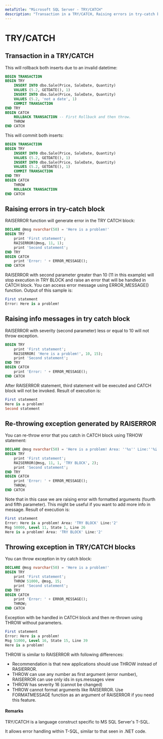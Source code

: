 ```yaml
---
metaTitle: "Microsoft SQL Server - TRY/CATCH"
description: "Transaction in a TRY/CATCH, Raising errors in try-catch block, Raising info messages in try catch block, Re-throwing exception generated by RAISERROR, Throwing exception in TRY/CATCH blocks"
---
```


# TRY/CATCH



## Transaction in a TRY/CATCH


This will rollback both inserts due to an invalid datetime:

```sql
BEGIN TRANSACTION
BEGIN TRY
    INSERT INTO dbo.Sale(Price, SaleDate, Quantity)
    VALUES (5.2, GETDATE(), 1)
    INSERT INTO dbo.Sale(Price, SaleDate, Quantity)
    VALUES (5.2, 'not a date', 1)
    COMMIT TRANSACTION
END TRY
BEGIN CATCH        
    ROLLBACK TRANSACTION -- First Rollback and then throw.
    THROW
END CATCH

```

This will commit both inserts:

```sql
BEGIN TRANSACTION
BEGIN TRY
    INSERT INTO dbo.Sale(Price, SaleDate, Quantity)
    VALUES (5.2, GETDATE(), 1)
    INSERT INTO dbo.Sale(Price, SaleDate, Quantity)
    VALUES (5.2, GETDATE(), 1)
    COMMIT TRANSACTION
END TRY
BEGIN CATCH
    THROW
    ROLLBACK TRANSACTION
END CATCH

```



## Raising errors in try-catch block


RAISERROR function will generate error in the TRY CATCH block:

```sql
DECLARE @msg nvarchar(50) = 'Here is a problem!'
BEGIN TRY
    print 'First statement';
    RAISERROR(@msg, 11, 1);
    print 'Second statement';
END TRY
BEGIN CATCH
    print 'Error: ' + ERROR_MESSAGE();
END CATCH

```

RAISERROR with second parameter greater than 10 (11 in this example) will stop execution in TRY BLOCK and raise an error that will be handled in CATCH block. You can access error message using ERROR_MESSAGE() function.
Output of this sample is:

```sql
First statement
Error: Here is a problem!

```



## Raising info messages in try catch block


RAISERROR with severity (second parameter) less or equal to 10 will not throw exception.

```sql
BEGIN TRY
    print 'First statement';
    RAISERROR( 'Here is a problem!', 10, 15);
    print 'Second statement';
END TRY
BEGIN CATCH    
    print 'Error: ' + ERROR_MESSAGE();
END CATCH

```

After RAISERROR statement, third statement will be executed and CATCH block will not be invoked. Result of execution is:

```sql
First statement
Here is a problem!
Second statement

```



## Re-throwing exception generated by RAISERROR


You can re-throw error that you catch in CATCH block using TRHOW statement:

```sql
DECLARE @msg nvarchar(50) = 'Here is a problem! Area: ''%s'' Line:''%i'''
BEGIN TRY
    print 'First statement';
    RAISERROR(@msg, 11, 1, 'TRY BLOCK', 2);
    print 'Second statement';
END TRY
BEGIN CATCH
    print 'Error: ' + ERROR_MESSAGE();
    THROW;
END CATCH

```

Note that in this case we are raising error with formatted arguments (fourth and fifth parameter). This might be useful if you want to add more info in message. Result of execution is:

```sql
First statement
Error: Here is a problem! Area: 'TRY BLOCK' Line:'2'
Msg 50000, Level 11, State 1, Line 26
Here is a problem! Area: 'TRY BLOCK' Line:'2'

```



## Throwing exception in TRY/CATCH blocks


You can throw exception in try catch block:

```sql
DECLARE @msg nvarchar(50) = 'Here is a problem!'
BEGIN TRY
    print 'First statement';
    THROW 51000, @msg, 15;
    print 'Second statement';
END TRY
BEGIN CATCH
    print 'Error: ' + ERROR_MESSAGE();
    THROW;
END CATCH

```

Exception with be handled in CATCH block and then re-thrown using THROW without parameters.

```sql
First statement
Error: Here is a problem!
Msg 51000, Level 16, State 15, Line 39
Here is a problem!

```

THROW is similar to RAISERROR with following differences:

- Recommendation is that new applications should use THROW instead of RASIERROR.
- THROW can use any number as first argument (error number), RAISERROR can use only ids in sys.messages view
- THROW has severity 16 (cannot be changed)
- THROW cannot format arguments like RAISERROR. Use FORMATMESSAGE function as an argument of RAISERROR if you need this feature.



#### Remarks


TRY/CATCH is a language construct specific to MS SQL Server's T-SQL.

It allows error handling within T-SQL, similar to that seen in .NET code.

